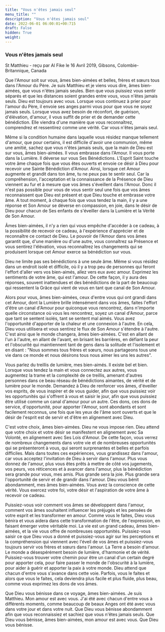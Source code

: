 ```yaml
---
title: "Vous n'êtes jamais seul"
menu_title: ""
description: "Vous n'êtes jamais seul"
date: 2022-06-01 06:00:01+00:715
draft: False
hidden: True
weight:
---
```

### Vous n'êtes jamais seul

St Matthieu - reçu par Al Fike le 16 Avril 2019, Gibsons, Colombie-Britannique, Canada

Que l'Amour soit sur vous, âmes bien-aimées et belles, frères et sœurs tous dans l'Amour du Père. Je suis Matthieu et je viens vous dire, âmes bien-aimées, que vous n'êtes jamais seules. Bien que vous puissiez vous sentir séparés et que les distances soient grandes entre vous, vous n'êtes jamais seuls. Dieu est toujours avec vous. Lorsque vous continuez à prier pour l'amour du Père, il envoie ses anges parmi vous pour que vous ne soyez jamais seuls. Lorsque vous avez besoin de réconfort, de guérison, d'élévation, d'amour, il vous suffit de prier et de demander cette bénédiction. Elle viendra d'une manière que vous reconnaîtrez, comprendrez et ressentirez comme une vérité. Car vous n'êtes jamais seul.

Même si la condition humaine dans laquelle vous résidez manque tellement d'amour, que pour certains, il est difficile d'avoir une communion, même une amitié, sachez que vous n'êtes jamais seuls, que la main de Dieu est sur vous, âmes bien-aimées. Il vous embrasse dans l'Amour. Il vous porte dans la Lumière. Il déverse sur vous Ses Bénédictions. L'Esprit Saint touche votre âme chaque fois que vous êtes ouverts et envoie ce désir à Dieu pour recevoir une Sainte Bénédiction d'Amour. Ainsi, lorsque cet Amour augmente et grandit dans ton âme, tu ne peux pas te sentir seul. Car la compréhension, l'acceptation et la connaissance de la Présence de Dieu viennent au fur et à mesure que vos âmes s'éveillent dans l'Amour. Donc il n'est pas possible pour vous de vous sentir seul une fois que vos âmes reconnaissent que Dieu est présent et que Dieu touche et embrasse votre âme. A tout moment, à chaque fois que vous tendez la main, il y a une réponse et Son Amour se déverse en compassion, en joie, dans le désir de Dieu pour chacun de Ses enfants de s'éveiller dans la Lumière et la Vérité de Son Amour.

Âmes bien-aimées, il n'y a rien qui vous empêche d'accéder à ce cadeau, à la possibilité de recevoir ce cadeau, à l'expérience d'apprécier et de reconnaître ce contact de Dieu. Le pouvoir de l'Amour dans vos âmes garantit que, d'une manière ou d'une autre, vous connaîtrez sa Présence et vous sentirez l'élévation, vous reconnaîtrez les changements qui se produisent lorsque cet Amour exerce sa bénédiction sur vous.

Dieu ne limite pas ses bénédictions à une seule âme. Même si vous résidez dans un endroit isolé et difficile, où il y a trop peu de personnes qui feront l'effort d'aller vers vos bien-aimés, allez vers eux avec amour. Exprimez les sentiments de votre âme, qui est l'amour. De cette façon, il y aura des réponses, souvent inattendues et des bénédictions de la part de beaucoup qui ressentent la Grâce qui vient de vous en tant que canal de Son Amour.

Alors pour vous, âmes bien-aimées, ceux d'entre vous qui ont grandi dans cet Amour, dont la Lumière brille intensément dans vos âmes, faites l'effort d'être un canal d'Amour pour quiconque vous rencontrez, dans n'importe quelle circonstance où vous les rencontrez, soyez un canal d'Amour, parce que tant se sentent isolés, tant se sentent mal aimés. Vous avez l'opportunité d'apporter de la chaleur et une connexion à l'autre. En cela, Dieu vous utilisera et vous sentirez le flux de Son Amour s'étendre à l'autre. C'est ainsi que le monde changera, âmes bien-aimées. C'est en allant de l'un à l'autre, en allant de l'avant, en brisant les barrières, en défiant la peur et l'obscurité qui maintiennent tant de gens dans la solitude et l'isolement et en disant : "Nous sommes tous frères et sœurs, nous partageons tous une vie dans ce monde et nous désirons tous nous aimer les uns les autres".

Vous parlez du treillis de lumière, mes bien-aimés. Il existe bel et bien. Lorsque vous tendez la main et vous connectez aux autres, vous augmentez la trame et la complexité de ce treillis, amenant d'autres personnes dans ce beau réseau de bénédictions aimantes, de vérité et de lumière pour le monde. Demandez à Dieu de renforcer vos âmes, d'éveiller vos esprits, de vous inspirer et de vous guider, afin que vous puissiez voir les opportunités qui s'offrent à vous et saisir le jour, afin que vous puissiez être utilisé comme un canal d'amour pour un autre. Ces dons, ces dons de service, d'opportunité, pour apporter l'Amour, sont abondants et sont facilement reconnus, une fois que les yeux de l'âme sont ouverts et que le désir de l'esprit est de servir et d'être en alignement avec Dieu.

C'est votre choix, âmes bien-aimées. Dieu ne vous impose rien. Dieu attend que votre choix et votre désir se manifestent en alignement avec Sa Volonté, en alignement avec Ses Lois d'Amour. De cette façon, vous verrez de nombreux changements dans votre vie et de nombreuses opportunités qui se présenteront à vous, qui seront surprenantes et belles et parfois difficiles. Mais dans toutes ces expériences, vous grandissez dans l'amour, car vous acceptez l'invitation de Dieu à servir dans l'amour. Plus vous donnez de l'amour, plus vous êtes prêts à mettre de côté vos jugements, vos peurs, vos réticences et à avancer dans l'amour, plus la bénédiction sera grande pour vous, mes amis. Plus grande sera la joie. Plus grande sera l'opportunité de servir et de grandir dans l'amour. Dieu vous bénit abondamment, mes âmes bien-aimées. Vous avez la conscience de cette vérité. Vous exercez votre foi, votre désir et l'aspiration de votre âme à recevoir ce cadeau.

Puissiez-vous voir comment vos âmes se développent dans l'amour, comment vos âmes souhaitent influencer les préjugés et les pensées de votre esprit et les transformer en amour. Comme vous le faites, Dieu vous bénira et vous aidera dans cette transformation de l'être, de l'expression, en faisant émerger votre véritable moi. La vie est un grand cadeau, âmes bien-aimées, et la vie vous offre de nombreuses opportunités. Puissiez-vous saisir ce que Dieu vous a donné et puissiez-vous agir sur les perceptions et la compréhension qui viennent avec l'éveil de vos âmes et puissiez-vous toujours servir vos frères et sœurs dans l'amour. La Terre a besoin d'amour. Le monde a désespérément besoin de lumière, d'harmonie et de vérité. Puissiez-vous trouver votre chemin pour être un canal d'un certain degré pour apporter cela, pour faire passer le monde de l'obscurité à la lumière, pour aider à guérir et apporter la paix à votre monde. Dieu attend que chacun d'entre vous s'avance dans cette voie. Parfois, vous le faites et alors que vous le faites, cela deviendra plus facile et plus fluide, plus beau, comme vous exprimez les dons de vos âmes.

Que Dieu vous bénisse dans ce voyage, âmes bien-aimées. Je suis Matthieu. Mon amour est avec vous. J'ai été avec chacun d'entre vous à différents moments, comme beaucoup de beaux Anges ont été avec vous dans votre jour et dans votre nuit. Que Dieu vous bénisse abondamment afin que vous reconnaissiez et sachiez que vous n'êtes jamais seuls. Que Dieu vous bénisse, âmes bien-aimées, mon amour est avec vous. Que Dieu vous bénisse.



